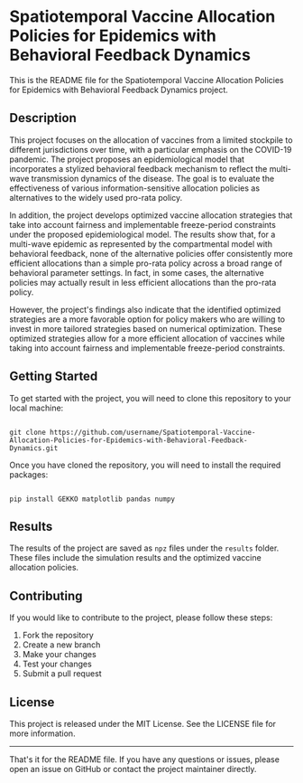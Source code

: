 # Spatiotemporal Vaccine Allocation Policies for Epidemics with Behavioral Feedback Dynamics

This is the README file for the Spatiotemporal Vaccine Allocation Policies for Epidemics with Behavioral Feedback Dynamics project.

## Description

This project focuses on the allocation of vaccines from a limited stockpile to different jurisdictions over time, with a particular emphasis on the COVID-19 pandemic. The project proposes an epidemiological model that incorporates a stylized behavioral feedback mechanism to reflect the multi-wave transmission dynamics of the disease. The goal is to evaluate the effectiveness of various information-sensitive allocation policies as alternatives to the widely used pro-rata policy.

In addition, the project develops optimized vaccine allocation strategies that take into account fairness and implementable freeze-period constraints under the proposed epidemiological model. The results show that, for a multi-wave epidemic as represented by the compartmental model with behavioral feedback, none of the alternative policies offer consistently more efficient allocations than a simple pro-rata policy across a broad range of behavioral parameter settings. In fact, in some cases, the alternative policies may actually result in less efficient allocations than the pro-rata policy.

However, the project's findings also indicate that the identified optimized strategies are a more favorable option for policy makers who are willing to invest in more tailored strategies based on numerical optimization. These optimized strategies allow for a more efficient allocation of vaccines while taking into account fairness and implementable freeze-period constraints.

## Getting Started

To get started with the project, you will need to clone this repository to your local machine:

```

git clone https://github.com/username/Spatiotemporal-Vaccine-Allocation-Policies-for-Epidemics-with-Behavioral-Feedback-Dynamics.git
```

Once you have cloned the repository, you will need to install the required packages:

```

pip install GEKKO matplotlib pandas numpy
```

## Results

The results of the project are saved as `npz` files under the `results` folder. These files include the simulation results and the optimized vaccine allocation policies.

## Contributing

If you would like to contribute to the project, please follow these steps:

1. Fork the repository
2. Create a new branch
3. Make your changes
4. Test your changes
5. Submit a pull request

## License

This project is released under the MIT License. See the LICENSE file for more information.

------

That's it for the README file. If you have any questions or issues, please open an issue on GitHub or contact the project maintainer directly.